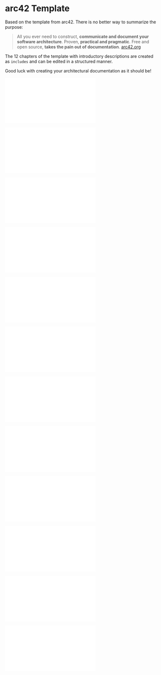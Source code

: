 # arc42 Template

Based on the template from arc42. There is no better way to summarize the purpose:

> All you ever need to construct, **communicate and document your software architecture**. Proven, **practical and pragmatic**. Free and open source, **takes the pain out of documentation**. [arc42.org](https://arc42.org/)

The 12 chapters of the template with introductory descriptions are created as `includes` and can be edited in a structured manner.

Good luck with creating your architectural documentation as it should be!

<div class="page-break"></div>

![](/content/01-Introduction_and_Goals.md)

<div class="page-break"></div>

![](/content/02-Architecture_Constraints.md)

<div class="page-break"></div>

![](/content/03-Context_and_Scope.md)

<div class="page-break"></div>

![](/content/04-Solution_Strategy.md)

<div class="page-break"></div>

![](/content/05-Building_Block_View.md)

<div class="page-break"></div>

![](/content/06-Runtime_View.md)

<div class="page-break"></div>

![](/content/07-Deployment_View.md)

<div class="page-break"></div>

![](/content/08-Cross-cutting_Concepts.md)

<div class="page-break"></div>

![](/content/09-Architecture_Decisions.md)

<div class="page-break"></div>

![](/content/10-Quality_Requirements.md)

<div class="page-break"></div>

![](/content/11-Risks_and_Technical_Debts.md)

<div class="page-break"></div>

![](/content/12-Glossary.md)
